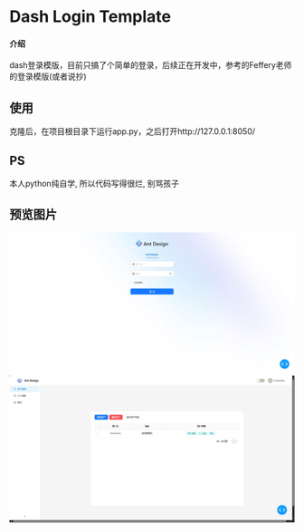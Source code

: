 # Dash Login Template

#### 介绍
dash登录模版，目前只搞了个简单的登录，后续正在开发中，参考的Feffery老师的登录模版(或者说抄)


## 使用
克隆后，在项目根目录下运行app.py，之后打开http://127.0.0.1:8050/


## PS
本人python纯自学, 所以代码写得很烂, 别骂孩子


## 预览图片
![输入图片说明](demo_picture/1.jpg)
![输入图片说明](demo_picture/2.jpg)

